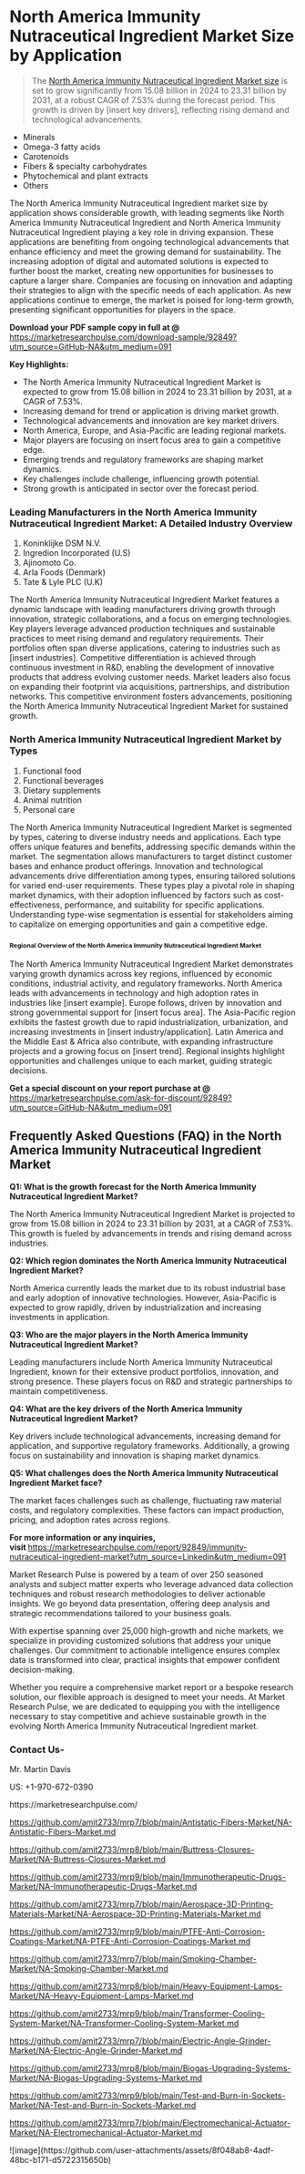 <h1>North America Immunity Nutraceutical Ingredient Market&nbsp;Size by Application</h1><blockquote><p>The <a href="https://marketresearchpulse.com/download-sample/92849?utm_source=GitHub-NA&amp;utm_medium=091">North America Immunity Nutraceutical Ingredient Market size</a> is set to grow significantly from 15.08 billion in 2024 to 23.31 billion by 2031, at a robust CAGR of 7.53% during the forecast period. This growth is driven by [insert key drivers], reflecting rising demand and technological advancements.</p></blockquote><ul><li>Minerals<li> Omega-3 fatty acids<li> Carotenoids<li> Fibers & specialty carbohydrates<li> Phytochemical and plant extracts<li> Others</li></ul><p>The North America Immunity Nutraceutical Ingredient market size by application shows considerable growth, with leading segments like North America Immunity Nutraceutical Ingredient and North America Immunity Nutraceutical Ingredient playing a key role in driving expansion. These applications are benefiting from ongoing technological advancements that enhance efficiency and meet the growing demand for sustainability. The increasing adoption of digital and automated solutions is expected to further boost the market, creating new opportunities for businesses to capture a larger share. Companies are focusing on innovation and adapting their strategies to align with the specific needs of each application. As new applications continue to emerge, the market is poised for long-term growth, presenting significant opportunities for players in the space.</p><p><strong>Download your PDF sample copy in full at @ </strong><a href="https://marketresearchpulse.com/download-sample/92849?utm_source=GitHub-NA&amp;utm_medium=091">https://marketresearchpulse.com/download-sample/92849?utm_source=GitHub-NA&amp;utm_medium=091</a></p><p><strong>Key Highlights: </strong></p><ul><li>The North America Immunity Nutraceutical Ingredient Market is expected to grow from 15.08 billion in 2024 to 23.31 billion by 2031, at a CAGR of 7.53%.</li><li>Increasing demand for trend or application is driving market growth.</li><li>Technological advancements and innovation are key market drivers.</li><li>North America, Europe, and Asia-Pacific are leading regional markets.</li><li>Major players are focusing on insert focus area to gain a competitive edge.</li><li>Emerging trends and regulatory frameworks are shaping market dynamics.</li><li>Key challenges include challenge, influencing growth potential.</li><li>Strong growth is anticipated in sector over the forecast period.</li></ul><h3>Leading Manufacturers in the North America Immunity Nutraceutical Ingredient Market: A Detailed Industry Overview</h3><ol><li>Koninklijke DSM N.V.</li><li>Ingredion Incorporated (U.S)</li><li>Ajinomoto Co.</li><li>Arla Foods (Denmark)</li><li>Tate & Lyle PLC (U.K)</li></ol><div class="flex max-w-full flex-col flex-grow"><div class="min-h-8 text-message flex w-full flex-col items-end gap-2 whitespace-normal break-words [.text-message+&amp;]:mt-5" dir="auto" data-message-author-role="assistant" data-message-id="fd8432e4-4910-450d-b182-61b7bfb0a01f" data-message-model-slug="gpt-4o"><div class="flex w-full flex-col gap-1 empty:hidden first:pt-[3px]"><div class="markdown prose w-full break-words dark:prose-invert light"><p>The North America Immunity Nutraceutical Ingredient Market features a dynamic landscape with leading manufacturers driving growth through innovation, strategic collaborations, and a focus on emerging technologies. Key players leverage advanced production techniques and sustainable practices to meet rising demand and regulatory requirements. Their portfolios often span diverse applications, catering to industries such as [insert industries]. Competitive differentiation is achieved through continuous investment in R&amp;D, enabling the development of innovative products that address evolving customer needs. Market leaders also focus on expanding their footprint via acquisitions, partnerships, and distribution networks. This competitive environment fosters advancements, positioning the North America Immunity Nutraceutical Ingredient Market for sustained growth.</p></div></div></div></div><h3>North America Immunity Nutraceutical Ingredient Market by Types</h3><ol><li>Functional food<li> Functional beverages<li> Dietary supplements<li> Animal nutrition<li> Personal care</li></ol><div class="flex max-w-full flex-col flex-grow"><div class="min-h-8 text-message flex w-full flex-col items-end gap-2 whitespace-normal break-words [.text-message+&amp;]:mt-5" dir="auto" data-message-author-role="assistant" data-message-id="084470be-0bb7-4664-bddf-5156b4f41249" data-message-model-slug="gpt-4o-mini"><div class="flex w-full flex-col gap-1 empty:hidden first:pt-[3px]"><div class="markdown prose w-full break-words dark:prose-invert light"><p>The North America Immunity Nutraceutical Ingredient Market is segmented by types, catering to diverse industry needs and applications. Each type offers unique features and benefits, addressing specific demands within the market. The segmentation allows manufacturers to target distinct customer bases and enhance product offerings. Innovation and technological advancements drive differentiation among types, ensuring tailored solutions for varied end-user requirements. These types play a pivotal role in shaping market dynamics, with their adoption influenced by factors such as cost-effectiveness, performance, and suitability for specific applications. Understanding type-wise segmentation is essential for stakeholders aiming to capitalize on emerging opportunities and gain a competitive edge.</p></div></div></div></div><h3><span style="font-size: 11px;">Regional Overview of the North America Immunity Nutraceutical Ingredient Market</span></h3><div class="flex max-w-full flex-col flex-grow"><div class="min-h-8 text-message flex w-full flex-col items-end gap-2 whitespace-normal break-words [.text-message+&amp;]:mt-5" dir="auto" data-message-author-role="assistant" data-message-id="e9038762-ce64-4e30-91c9-9bd413514231" data-message-model-slug="gpt-4o-mini"><div class="flex w-full flex-col gap-1 empty:hidden first:pt-[3px]"><div class="markdown prose w-full break-words dark:prose-invert light"><p>The North America Immunity Nutraceutical Ingredient Market demonstrates varying growth dynamics across key regions, influenced by economic conditions, industrial activity, and regulatory frameworks. North America leads with advancements in technology and high adoption rates in industries like [insert example]. Europe follows, driven by innovation and strong governmental support for [insert focus area]. The Asia-Pacific region exhibits the fastest growth due to rapid industrialization, urbanization, and increasing investments in [insert industry/application]. Latin America and the Middle East &amp; Africa also contribute, with expanding infrastructure projects and a growing focus on [insert trend]. Regional insights highlight opportunities and challenges unique to each market, guiding strategic decisions.</p></div></div></div></div><p><strong>Get a special discount on your report purchase at @ </strong><a href="https://marketresearchpulse.com/ask-for-discount/92849?utm_source=GitHub-NA&amp;utm_medium=091">https://marketresearchpulse.com/ask-for-discount/92849?utm_source=GitHub-NA&amp;utm_medium=091</a></p><h2>Frequently Asked Questions (FAQ) in the North America Immunity Nutraceutical Ingredient Market</h2><p><strong>Q1: What is the growth forecast for the North America Immunity Nutraceutical Ingredient Market?</strong></p><p>The North America Immunity Nutraceutical Ingredient Market is projected to grow from 15.08 billion in 2024 to 23.31 billion by 2031, at a CAGR of 7.53%. This growth is fueled by advancements in trends and rising demand across industries.</p><p><strong>Q2: Which region dominates the North America Immunity Nutraceutical Ingredient Market?</strong></p><p>North America currently leads the market due to its robust industrial base and early adoption of innovative technologies. However, Asia-Pacific is expected to grow rapidly, driven by industrialization and increasing investments in application.</p><p><strong>Q3: Who are the major players in the North America Immunity Nutraceutical Ingredient Market?</strong></p><p>Leading manufacturers include North America Immunity Nutraceutical Ingredient, known for their extensive product portfolios, innovation, and strong presence. These players focus on R&amp;D and strategic partnerships to maintain competitiveness.</p><p><strong>Q4: What are the key drivers of the North America Immunity Nutraceutical Ingredient Market?</strong></p><p>Key drivers include technological advancements, increasing demand for application, and supportive regulatory frameworks. Additionally, a growing focus on sustainability and innovation is shaping market dynamics.</p><p><strong>Q5: What challenges does the North America Immunity Nutraceutical Ingredient Market face?</strong></p><p>The market faces challenges such as challenge, fluctuating raw material costs, and regulatory complexities. These factors can impact production, pricing, and adoption rates across regions.</p><p><strong>For more information or any inquiries, visit&nbsp;</strong><a href="https://marketresearchpulse.com/report/92849/immunity-nutraceutical-ingredient-market?utm_source=Linkedin&utm_medium=091">https://marketresearchpulse.com/report/92849/immunity-nutraceutical-ingredient-market?utm_source=Linkedin&utm_medium=091</a></p><p>Market Research Pulse is powered by a team of over 250 seasoned analysts and subject matter experts who leverage advanced data collection techniques and robust research methodologies to deliver actionable insights. We go beyond data presentation, offering deep analysis and strategic recommendations tailored to your business goals.</p><p>With expertise spanning over 25,000 high-growth and niche markets, we specialize in providing customized solutions that address your unique challenges. Our commitment to actionable intelligence ensures complex data is transformed into clear, practical insights that empower confident decision-making.</p><p>Whether you require a comprehensive market report or a bespoke research solution, our flexible approach is designed to meet your needs. At Market Research Pulse, we are dedicated to equipping you with the intelligence necessary to stay competitive and achieve sustainable growth in the evolving North America Immunity Nutraceutical Ingredient market.</p><h3><strong>Contact Us-</strong></h3><p>Mr. Martin Davis</p><p>US: +1-970-672-0390</p><p>https://marketresearchpulse.com/</p><p><a href="https://github.com/amit2733/mrp7/blob/main/Antistatic-Fibers-Market/NA-Antistatic-Fibers-Market.md">https://github.com/amit2733/mrp7/blob/main/Antistatic-Fibers-Market/NA-Antistatic-Fibers-Market.md</a></p><p><a href="https://github.com/amit2733/mrp8/blob/main/Buttress-Closures-Market/NA-Buttress-Closures-Market.md">https://github.com/amit2733/mrp8/blob/main/Buttress-Closures-Market/NA-Buttress-Closures-Market.md</a></p><p><a href="https://github.com/amit2733/mrp9/blob/main/Immunotherapeutic-Drugs-Market/NA-Immunotherapeutic-Drugs-Market.md">https://github.com/amit2733/mrp9/blob/main/Immunotherapeutic-Drugs-Market/NA-Immunotherapeutic-Drugs-Market.md</a></p><p><a href="https://github.com/amit2733/mrp7/blob/main/Aerospace-3D-Printing-Materials-Market/NA-Aerospace-3D-Printing-Materials-Market.md">https://github.com/amit2733/mrp7/blob/main/Aerospace-3D-Printing-Materials-Market/NA-Aerospace-3D-Printing-Materials-Market.md</a></p><p><a href="https://github.com/amit2733/mrp9/blob/main/PTFE-Anti-Corrosion-Coatings-Market/NA-PTFE-Anti-Corrosion-Coatings-Market.md">https://github.com/amit2733/mrp9/blob/main/PTFE-Anti-Corrosion-Coatings-Market/NA-PTFE-Anti-Corrosion-Coatings-Market.md</a></p><p><a href="https://github.com/amit2733/mrp7/blob/main/Smoking-Chamber-Market/NA-Smoking-Chamber-Market.md">https://github.com/amit2733/mrp7/blob/main/Smoking-Chamber-Market/NA-Smoking-Chamber-Market.md</a></p><p><a href="https://github.com/amit2733/mrp8/blob/main/Heavy-Equipment-Lamps-Market/NA-Heavy-Equipment-Lamps-Market.md">https://github.com/amit2733/mrp8/blob/main/Heavy-Equipment-Lamps-Market/NA-Heavy-Equipment-Lamps-Market.md</a></p><p><a href="https://github.com/amit2733/mrp9/blob/main/Transformer-Cooling-System-Market/NA-Transformer-Cooling-System-Market.md">https://github.com/amit2733/mrp9/blob/main/Transformer-Cooling-System-Market/NA-Transformer-Cooling-System-Market.md</a></p><p><a href="https://github.com/amit2733/mrp7/blob/main/Electric-Angle-Grinder-Market/NA-Electric-Angle-Grinder-Market.md">https://github.com/amit2733/mrp7/blob/main/Electric-Angle-Grinder-Market/NA-Electric-Angle-Grinder-Market.md</a></p><p><a href="https://github.com/amit2733/mrp8/blob/main/Biogas-Upgrading-Systems-Market/NA-Biogas-Upgrading-Systems-Market.md">https://github.com/amit2733/mrp8/blob/main/Biogas-Upgrading-Systems-Market/NA-Biogas-Upgrading-Systems-Market.md</a></p><p><a href="https://github.com/amit2733/mrp9/blob/main/Test-and-Burn-in-Sockets-Market/NA-Test-and-Burn-in-Sockets-Market.md">https://github.com/amit2733/mrp9/blob/main/Test-and-Burn-in-Sockets-Market/NA-Test-and-Burn-in-Sockets-Market.md</a></p><p><a href="https://github.com/amit2733/mrp7/blob/main/Electromechanical-Actuator-Market/NA-Electromechanical-Actuator-Market.md">https://github.com/amit2733/mrp7/blob/main/Electromechanical-Actuator-Market/NA-Electromechanical-Actuator-Market.md</a></p>
![image](https://github.com/user-attachments/assets/8f048ab8-4adf-48bc-b171-d5722315650b)
